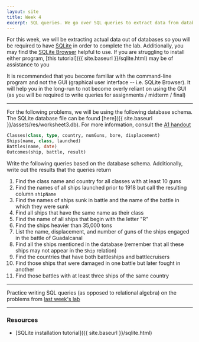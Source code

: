 ```yaml
---
layout: site
title: Week 4
excerpt: SQL queries. We go over SQL queries to extract data from databases
---
```


For this week, we will be extracting actual data out of databases so you will be required to have [SQLite](https://www.sqlite.org/index.html) in order to complete the lab. Additionally, you may find the [SQLite Browser](https://sqlitebrowser.org/) helpful to use. If you are struggling to install either program, [this tutorial]({{ site.baseurl }}/sqlite.html) may be of assistance to you

It is recommended that you become familiar with the command-line program and not the GUI (graphical user interface -- i.e. SQLite Browser). It will help you in the long-run to not become overly reliant on using the GUI (as you will be required to write queries for assignments / midterm / final)

---

For the following problems, we will be using the following database schema. The SQLite database file can be found [here]({{ site.baseurl }}/assets/res/worksheet3.db). For more information, consult the [A1 handout](https://q.utoronto.ca/courses/70345/files/2483067?module_item_id=542130)

```SQL
Classes(class, type, country, numGuns, bore, displacement)
Ships(name, class, launched)
Battles(name, date)
Outcomes(ship, battle, result)
```

Write the following queries based on the database schema. Additionally, write out the results that the queries return
1. Find the class name and country for all classes with at least 10 guns
2. Find the names of all ships launched prior to 1918 but call the resulting column `shipName`
3. Find the names of ships sunk in battle and the name of the battle in which they were sunk
4. Find all ships that have the same name as their class
5. Find the name of all ships that begin with the letter "R"
6. Find the ships heavier than 35,000 tons
7. List the name, displacement, and number of guns of the ships engaged in the battle of Guadalcanal
8. Find all the ships mentioned in the database (remember that all these ships may not appear in the `Ship` relation)
9. Find the countries that have both battleships and battlecruisers
10. Find those ships that were damaged in one battle but later fought in another
11. Find those battles with at least three ships of the same country

---

Practice writing SQL queries (as opposed to relational algebra) on the problems from [last week's lab](https://mstrzhang.github.io/cscb20/2019/01/16/week3.html)

---

### Resources
- [SQLite installation tutorial]({{ site.baseurl }}/sqlite.html)